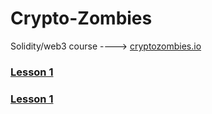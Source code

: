 # Crypto-Zombies
Solidity/web3 course ----> <a href="cryptozombies.io">cryptozombies.io</a>

<h3><a href="https://share.cryptozombies.io/en/lesson/1/share/pelle?id=Y3p8NTQ5MDQz">Lesson 1</h3></a>
<h3><a href="https://cryptozombies.io/en/lesson/2/chapter/15">Lesson 1</h3></a>
